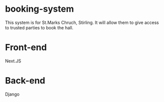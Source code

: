 # booking-system
This system is for St.Marks Chruch, Stirling. It will allow them to give access to trusted parties to book the hall.

# Front-end
Next.JS

# Back-end
Django
